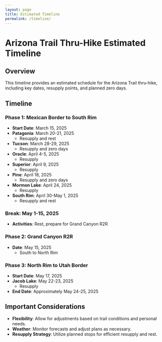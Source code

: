 ```yaml
---
layout: page
title: Estimated Timeline
permalink: /timeline/
---
```


# Arizona Trail Thru-Hike Estimated Timeline

## Overview
This timeline provides an estimated schedule for the Arizona Trail thru-hike, including key dates, resupply points, and planned zero days.

## Timeline

### Phase 1: Mexican Border to South Rim
- **Start Date**: March 15, 2025
- **Patagonia**: March 20-21, 2025
  - Resupply and rest
- **Tucson**: March 28-29, 2025
  - Resupply and zero days
- **Oracle**: April 4-5, 2025
  - Resupply
- **Superior**: April 9, 2025
  - Resupply
- **Pine**: April 18, 2025
  - Resupply and zero days
- **Mormon Lake**: April 24, 2025
  - Resupply
- **South Rim**: April 30-May 1, 2025
  - Resupply and rest

### Break: May 1-15, 2025
- **Activities**: Rest, prepare for Grand Canyon R2R

### Phase 2: Grand Canyon R2R
- **Date**: May 15, 2025
  - South to North Rim

### Phase 3: North Rim to Utah Border
- **Start Date**: May 17, 2025
- **Jacob Lake**: May 22-23, 2025
  - Resupply
- **End Date**: Approximately May 24-25, 2025

## Important Considerations
- **Flexibility**: Allow for adjustments based on trail conditions and personal needs.
- **Weather**: Monitor forecasts and adjust plans as necessary.
- **Resupply Strategy**: Utilize planned stops for efficient resupply and rest. 